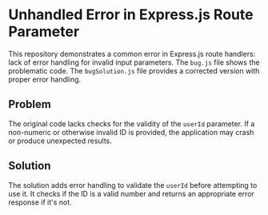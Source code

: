 # Unhandled Error in Express.js Route Parameter

This repository demonstrates a common error in Express.js route handlers:  lack of error handling for invalid input parameters.  The `bug.js` file shows the problematic code.  The `bugSolution.js` file provides a corrected version with proper error handling.

## Problem

The original code lacks checks for the validity of the `userId` parameter.  If a non-numeric or otherwise invalid ID is provided, the application may crash or produce unexpected results.

## Solution

The solution adds error handling to validate the `userId` before attempting to use it.  It checks if the ID is a valid number and returns an appropriate error response if it's not.